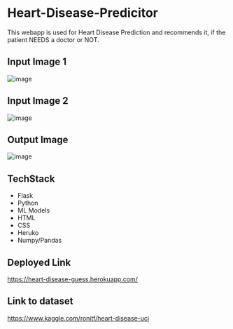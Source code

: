 # Heart-Disease-Predicitor
This webapp is used for Heart Disease Prediction and recommends it, if the patient NEEDS a doctor or NOT.

## Input Image 1

![image](https://user-images.githubusercontent.com/74492075/140758116-9fe96668-9f31-4431-bb90-bdcb484f06d6.png)

## Input Image 2

![image](https://user-images.githubusercontent.com/74492075/140758281-481164d4-38dd-42e2-94fb-25893b5c97fa.png)

## Output Image

![image](https://user-images.githubusercontent.com/74492075/140758415-a02dbbe6-27c1-47df-be04-eefcf0960f20.png)

## TechStack

* Flask
* Python
* ML Models
* HTML
* CSS
* Heruko
* Numpy/Pandas

## Deployed Link
https://heart-disease-guess.herokuapp.com/

## Link to dataset
https://www.kaggle.com/ronitf/heart-disease-uci
